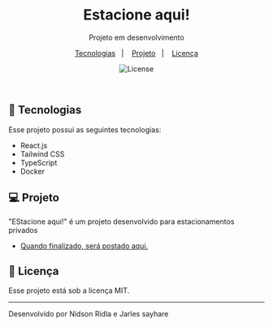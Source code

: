 <h1 align="center"> Estacione aqui! </h1>

<p align="center">
Projeto em desenvolvimento <br/>

<p align="center">
  <a href="#-tecnologias">Tecnologias</a>&nbsp;&nbsp;&nbsp;|&nbsp;&nbsp;&nbsp;
  <a href="#-projeto">Projeto</a>&nbsp;&nbsp;&nbsp;|&nbsp;&nbsp;&nbsp;
  <a href="#memo-licença">Licença</a>
</p>

<p align="center">
  <img alt="License" src="https://img.shields.io/static/v1?label=license&message=MIT&color=49AA26&labelColor=000000">
</p>

<br>

## 🚀 Tecnologias

Esse projeto possui as seguintes tecnologias:

- React.js
- Tailwind CSS
- TypeScript
- Docker

## 💻 Projeto

"EStacione aqui!" é um projeto desenvolvido para estacionamentos privados

- [Quando finalizado, será postado aqui.]()


## :memo: Licença

Esse projeto está sob a licença MIT.

---

Desenvolvido por Nidson Ridla e Jarles sayhare
